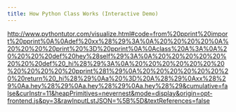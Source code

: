 ```yaml
---
title: How Python Class Works (Interactive Demo)
---
```


http://www.pythontutor.com/visualize.html#code=from%20pprint%20import%20pprint%0A%0Adef%20xx%28%29%3A%0A%20%20%20%20%0A%20%20%20%20print%20%3D%20pprint%0A%0Aclass%20A%3A%0A%20%20%20%20def%20hey%28self%29%3A%0A%20%20%20%20%20%20%20%20def%20_hi%28%29%3A%0A%20%20%20%20%20%20%20%20%20%20%20%20pprint%281%29%0A%20%20%20%20%20%20%20%20return%20_hi%28%29%0Aa%20%3D%20A%28%29%0Axx%28%29%0Aa.hey%28%29%0Aa.hey%28%29%0Aa.hey%28%29&cumulative=false&curInstr=11&heapPrimitives=nevernest&mode=display&origin=opt-frontend.js&py=3&rawInputLstJSON=%5B%5D&textReferences=false